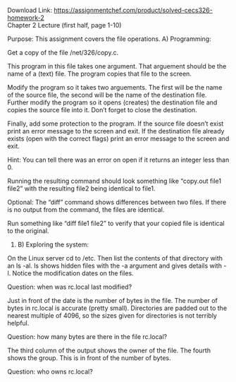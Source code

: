 Download Link: https://assignmentchef.com/product/solved-cecs326-homework-2
<br>
Chapter 2 Lecture (first half, page 1-10)

Purpose: This assignment covers the file operations. A) Programming:

Get a copy of the file /net/326/copy.c.

This program in this file takes one argument. That arguement should be the name of a (text) file. The program copies that file to the screen.

Modify the program so it takes two arguements. The first will be the name of the source file, the second will be the name of the destination file. Further modify the program so it opens (creates) the destination file and copies the source file into it. Don’t forget to close the destination.

Finally, add some protection to the program. If the source file doesn’t exist print an error message to the screen and exit. If the destination file already exists (open with the correct flags) print an error message to the screen and exit.

Hint: You can tell there was an error on open if it returns an integer less than 0.

Running the resulting command should look something like “copy.out file1 file2” with the resulting file2 being identical to file1.

Optional: The “diff” command shows differences between two files. If there is no output from the command, the files are identical.

Run something like “diff file1 file2” to verify that your copied file is identical to the original.

<ol>

 <li>B) Exploring the system:</li>

</ol>

On the Linux server cd to /etc. Then list the contents of that directory with an ls -al. ls shows hidden files with the -a argument and gives details with -l. Notice the modification dates on the files.

Question: when was rc.local last modified?

Just in front of the date is the number of bytes in the file. The number of bytes in rc.local is accurate (pretty small). Directories are padded out to the nearest multiple of 4096, so the sizes given for directories is not terribly helpful.

Question: how many bytes are there in the file rc.local?

The third column of the output shows the owner of the file. The fourth shows the group. This is in front of the number of bytes.

Question: who owns rc.local?


